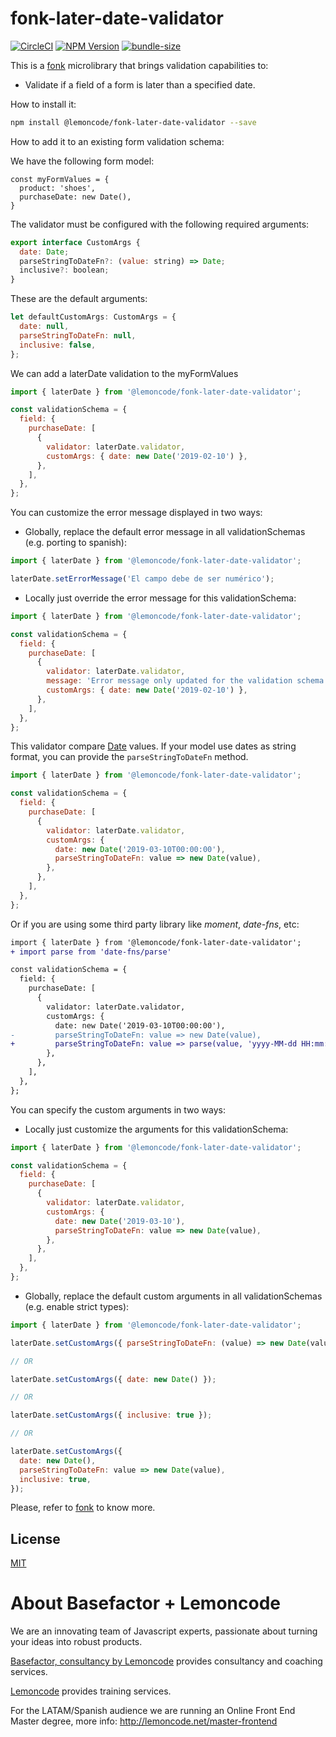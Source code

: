 # fonk-later-date-validator

[![CircleCI](https://badgen.net/github/status/Lemoncode/fonk-later-date-validator/master?icon=circleci&label=circleci)](https://circleci.com/gh/Lemoncode/fonk-later-date-validator/tree/master)
[![NPM Version](https://badgen.net/npm/v/@lemoncode/fonk-later-date-validator?icon=npm&label=npm)](https://www.npmjs.com/package/@lemoncode/fonk-later-date-validator)
[![bundle-size](https://badgen.net/bundlephobia/min/@lemoncode/fonk-later-date-validator)](https://bundlephobia.com/result?p=@lemoncode/fonk-later-date-validator)

This is a [fonk](https://github.com/Lemoncode/fonk) microlibrary that brings validation capabilities to:

- Validate if a field of a form is later than a specified date.

How to install it:

```bash
npm install @lemoncode/fonk-later-date-validator --save
```

How to add it to an existing form validation schema:

We have the following form model:

```
const myFormValues = {
  product: 'shoes',
  purchaseDate: new Date(),
}
```

The validator must be configured with the following required arguments:

```javascript
export interface CustomArgs {
  date: Date;
  parseStringToDateFn?: (value: string) => Date;
  inclusive?: boolean;
}
```

These are the default arguments:

```javascript
let defaultCustomArgs: CustomArgs = {
  date: null,
  parseStringToDateFn: null,
  inclusive: false,
};
```

We can add a laterDate validation to the myFormValues

```javascript
import { laterDate } from '@lemoncode/fonk-later-date-validator';

const validationSchema = {
  field: {
    purchaseDate: [
      {
        validator: laterDate.validator,
        customArgs: { date: new Date('2019-02-10') },
      },
    ],
  },
};
```

You can customize the error message displayed in two ways:

- Globally, replace the default error message in all validationSchemas (e.g. porting to spanish):

```javascript
import { laterDate } from '@lemoncode/fonk-later-date-validator';

laterDate.setErrorMessage('El campo debe de ser numérico');
```

- Locally just override the error message for this validationSchema:

```javascript
import { laterDate } from '@lemoncode/fonk-later-date-validator';

const validationSchema = {
  field: {
    purchaseDate: [
      {
        validator: laterDate.validator,
        message: 'Error message only updated for the validation schema',
        customArgs: { date: new Date('2019-02-10') },
      },
    ],
  },
};
```

This validator compare [Date](https://developer.mozilla.org/es/docs/Web/JavaScript/Referencia/Objetos_globales/Date) values. If your model use dates as string format, you can provide the `parseStringToDateFn` method.

```javascript
import { laterDate } from '@lemoncode/fonk-later-date-validator';

const validationSchema = {
  field: {
    purchaseDate: [
      {
        validator: laterDate.validator,
        customArgs: {
          date: new Date('2019-03-10T00:00:00'),
          parseStringToDateFn: value => new Date(value),
        },
      },
    ],
  },
};
```

Or if you are using some third party library like _moment_, _date-fns_, etc:

```diff
import { laterDate } from '@lemoncode/fonk-later-date-validator';
+ import parse from 'date-fns/parse'

const validationSchema = {
  field: {
    purchaseDate: [
      {
        validator: laterDate.validator,
        customArgs: {
          date: new Date('2019-03-10T00:00:00'),
-         parseStringToDateFn: value => new Date(value),
+         parseStringToDateFn: value => parse(value, 'yyyy-MM-dd HH:mm:ss', new Date()),
        },
      },
    ],
  },
};
```

You can specify the custom arguments in two ways:

- Locally just customize the arguments for this validationSchema:

```javascript
import { laterDate } from '@lemoncode/fonk-later-date-validator';

const validationSchema = {
  field: {
    purchaseDate: [
      {
        validator: laterDate.validator,
        customArgs: {
          date: new Date('2019-03-10'),
          parseStringToDateFn: value => new Date(value),
        },
      },
    ],
  },
};
```

- Globally, replace the default custom arguments in all validationSchemas (e.g. enable strict types):

```javascript
import { laterDate } from '@lemoncode/fonk-later-date-validator';

laterDate.setCustomArgs({ parseStringToDateFn: (value) => new Date(value) ) });

// OR

laterDate.setCustomArgs({ date: new Date() });

// OR

laterDate.setCustomArgs({ inclusive: true });

// OR

laterDate.setCustomArgs({
  date: new Date(),
  parseStringToDateFn: value => new Date(value),
  inclusive: true,
});

```

Please, refer to [fonk](https://github.com/Lemoncode/fonk) to know more.

## License

[MIT](./LICENSE)

# About Basefactor + Lemoncode

We are an innovating team of Javascript experts, passionate about turning your ideas into robust products.

[Basefactor, consultancy by Lemoncode](http://www.basefactor.com) provides consultancy and coaching services.

[Lemoncode](http://lemoncode.net/services/en/#en-home) provides training services.

For the LATAM/Spanish audience we are running an Online Front End Master degree, more info: http://lemoncode.net/master-frontend
